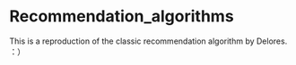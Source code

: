 # Recommendation_algorithms
This is a reproduction of the classic recommendation algorithm by Delores. ：）
